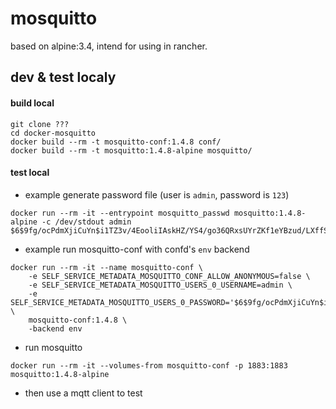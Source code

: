 # mosquitto
based on alpine:3.4, intend for using in rancher.

## dev & test localy

#### build local
```
git clone ???
cd docker-mosquitto
docker build --rm -t mosquitto-conf:1.4.8 conf/
docker build --rm -t mosquitto:1.4.8-alpine mosquitto/
```

#### test local
+ example generate password file (user is `admin`, password is `123`)
```
docker run --rm -it --entrypoint mosquitto_passwd mosquitto:1.4.8-alpine -c /dev/stdout admin
$6$9fg/ocPdmXjiCuYn$i1TZ3v/4EooliIAskHZ/YS4/go36QRxsUYrZKf1eYBzud/LXffSv5f1A522ETiMByZlUd+O1J/4uaq0K0E3aGw==
```

+ example run mosquitto-conf with confd's `env` backend
```
docker run --rm -it --name mosquitto-conf \
    -e SELF_SERVICE_METADATA_MOSQUITTO_CONF_ALLOW_ANONYMOUS=false \
    -e SELF_SERVICE_METADATA_MOSQUITTO_USERS_0_USERNAME=admin \
    -e SELF_SERVICE_METADATA_MOSQUITTO_USERS_0_PASSWORD='$6$9fg/ocPdmXjiCuYn$i1TZ3v/4EooliIAskHZ/YS4/go36QRxsUYrZKf1eYBzud/LXffSv5f1A522ETiMByZlUd+O1J/4uaq0K0E3aGw==' \
    mosquitto-conf:1.4.8 \
    -backend env
```

+ run mosquitto
```
docker run --rm -it --volumes-from mosquitto-conf -p 1883:1883 mosquitto:1.4.8-alpine
```

+ then use a mqtt client to test
